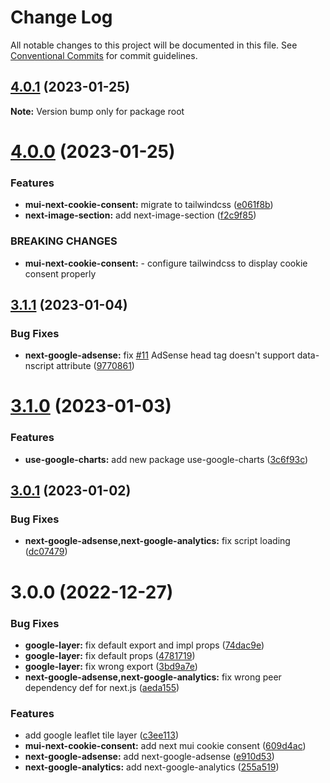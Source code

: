 # Change Log

All notable changes to this project will be documented in this file.
See [Conventional Commits](https://conventionalcommits.org) for commit guidelines.

## [4.0.1](https://github.com/eisberg-labs/react-components/compare/v4.0.0...v4.0.1) (2023-01-25)

**Note:** Version bump only for package root

# [4.0.0](https://github.com/eisberg-labs/react-components/compare/v3.1.1...v4.0.0) (2023-01-25)

### Features

- **mui-next-cookie-consent:** migrate to tailwindcss ([e061f8b](https://github.com/eisberg-labs/react-components/commit/e061f8b6d60caf8ef7c45438595eadff26bb0587))
- **next-image-section:** add next-image-section ([f2c9f85](https://github.com/eisberg-labs/react-components/commit/f2c9f853a7ceae6e66eb5b74b6e387b37cc06027))

### BREAKING CHANGES

- **mui-next-cookie-consent:** - configure tailwindcss to display cookie consent properly

## [3.1.1](https://github.com/eisberg-labs/react-components/compare/v3.1.0...v3.1.1) (2023-01-04)

### Bug Fixes

- **next-google-adsense:** fix [#11](https://github.com/eisberg-labs/react-components/issues/11) AdSense head tag doesn't support data-nscript attribute ([9770861](https://github.com/eisberg-labs/react-components/commit/9770861f3447ad34334064374f9f108488a86d0c))

# [3.1.0](https://github.com/eisberg-labs/react-components/compare/v3.0.1...v3.1.0) (2023-01-03)

### Features

- **use-google-charts:** add new package use-google-charts ([3c6f93c](https://github.com/eisberg-labs/react-components/commit/3c6f93c506d0d33d77554dd9ee9fae9ba2fce1c5))

## [3.0.1](https://github.com/eisberg-labs/react-components/compare/v3.0.0...v3.0.1) (2023-01-02)

### Bug Fixes

- **next-google-adsense,next-google-analytics:** fix script loading ([dc07479](https://github.com/eisberg-labs/react-components/commit/dc0747999231e7ab5152aff3b057176d889f6fe5))

# 3.0.0 (2022-12-27)

### Bug Fixes

- **google-layer:** fix default export and impl props ([74dac9e](https://github.com/eisberg-labs/react-components/commit/74dac9ebef3bedac945ec2adae60eb1bd4aae9a9))
- **google-layer:** fix default props ([4781719](https://github.com/eisberg-labs/react-components/commit/47817194059e245f430494a38249679f0f5c51ef))
- **google-layer:** fix wrong export ([3bd9a7e](https://github.com/eisberg-labs/react-components/commit/3bd9a7ee5f9e1db5c9bf9199d51847c44a276ae1))
- **next-google-adsense,next-google-analytics:** fix wrong peer dependency def for next.js ([aeda155](https://github.com/eisberg-labs/react-components/commit/aeda15571e984059bccf2bbd83494093c182e70e))

### Features

- add google leaflet tile layer ([c3ee113](https://github.com/eisberg-labs/react-components/commit/c3ee1136d463f91ef341047b88bfab8e0e80c8e9))
- **mui-next-cookie-consent:** add next mui cookie consent ([609d4ac](https://github.com/eisberg-labs/react-components/commit/609d4acc7bce3434cb1752a15720a87a59755bc2))
- **next-google-adsense:** add next-google-adsense ([e910d53](https://github.com/eisberg-labs/react-components/commit/e910d53f7003c86f53c6a96e95866032a7c7cc8f))
- **next-google-analytics:** add next-google-analytics ([255a519](https://github.com/eisberg-labs/react-components/commit/255a519742b3efbf4b16ba8f49fe24094a1ece40))
